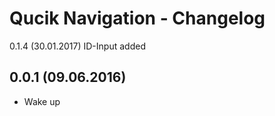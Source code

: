 
Qucik Navigation - Changelog
================================================================================

0.1.4 (30.01.2017)
ID-Input added

0.0.1 (09.06.2016)
--------------------------------------------------------------------------------

* Wake up

